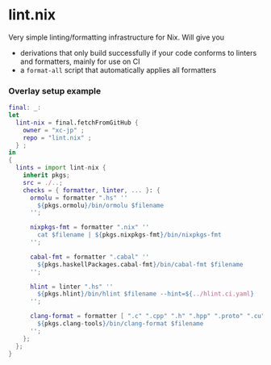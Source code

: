 # lint.nix

Very simple linting/formatting infrastructure for Nix.
Will give you
  - derivations that only build successfully if your code conforms to linters and formatters, mainly for use on CI
  - a `format-all` script that automatically applies all formatters

### Overlay setup example

```nix
final: _:
let
  lint-nix = final.fetchFromGitHub {
    owner = "xc-jp" ;
    repo = "lint.nix" ;
  } ;
in 
{
  lints = import lint-nix {
    inherit pkgs;
    src = ./..;
    checks = { formatter, linter, ... }: {
      ormolu = formatter ".hs" ''
        ${pkgs.ormolu}/bin/ormolu $filename
      '';

      nixpkgs-fmt = formatter ".nix" ''
        cat $filename | ${pkgs.nixpkgs-fmt}/bin/nixpkgs-fmt
      '';

      cabal-fmt = formatter ".cabal" ''
        ${pkgs.haskellPackages.cabal-fmt}/bin/cabal-fmt $filename
      '';

      hlint = linter ".hs" ''
        ${pkgs.hlint}/bin/hlint $filename --hint=${../hlint.ci.yaml}
      '';

      clang-format = formatter [ ".c" ".cpp" ".h" ".hpp" ".proto" ".cu" ".cuh" ] ''
        ${pkgs.clang-tools}/bin/clang-format $filename
      '';
    };
  };
}
```
